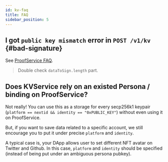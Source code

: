 ```yaml
---
id: kv-faq
title: FAQ
sidebar_position: 5
---
```


## I got `public key mismatch` error in `POST /v1/kv` {#bad-signature}

See [ProofService FAQ](../proof-service/faq.mdx#bad-signature).

> Double check `dataToSign.length` part.

## Does KVService rely on an existed Persona / binding on ProofService?

Not really! You can use this as a storage for every secp256k1 keypair
(`platform == nextid && identity == "0xPUBLIC_KEY"`) without even
using it on ProofService.

But, if you want to save data related to a specific account, we still
encourage you to put it under precise `platform` and `identity`.

A typical case is, your DApp allows user to set different NFT avatar
on Twitter and Github. In this case, `platform` and `identity` should
be specified (instead of being put under an ambiguous persona pubkey).
